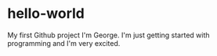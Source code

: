 # hello-world
My first Github project
I'm George. I'm just getting started with programming and I'm very excited.
